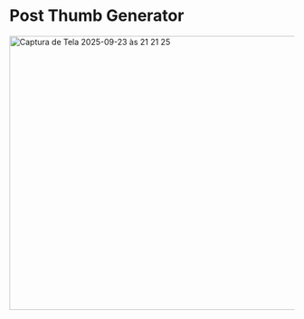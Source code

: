 # Post Thumb Generator

<img width="974" height="485" alt="Captura de Tela 2025-09-23 às 21 21 25" src="https://github.com/user-attachments/assets/c67b5093-7fc7-4359-9782-fa1e71529d83" />
